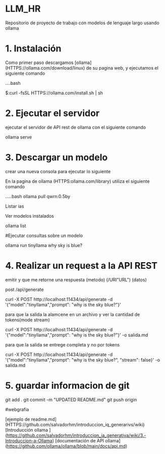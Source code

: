 # LLM_HR

Repositorio de proyecto de trabajo con modelos de lenguaje largo usando ollama

# 1.  Instalación 

Como primer paso descargamos [ollama] (HTTPS://ollama.com/download/linux) de su pagina web, y ejecutamos el siguiente comando

....bash

$:curl -fsSL HTTPS://ollama.com/install.sh | sh


# 2. Ejecutar el servidor 

ejecutar el servidor de API rest de ollama con el siguiente comando

ollama serve 



# 3. Descargar un modelo 
crear una nueva consola para ejecutar lo siguiente 


En la pagina de ollama (HTTPS:ollama.com/library)
utiliza el siguiente  comando 

.....bash
ollama pull qwrn:0.5by

Listar ias

Ver modelos instalados

ollama list

#Ejecutar consultas sobre un modelo

ollama run tinyllama why sky is blue?


# 4. Realizar un request a la API REST

emitir y que me retorne una respuesta (metodo) (/URI"URL") (datos)

post /api/generate

curl -X POST http://localhost:11434/api/generate -d '{"model":"tinyllama","prompt": "why is the sky blue?"}'

para que la salida la alamcene en un archivo y ver la cantidad de tokens(mode stream)

curl -X POST http://localhost:11434/api/generate -d '{"model":"tinyllama","prompt": "why is the sky blue?"}' -o salida.md

para que la salida se entrege completa y no por tokens

curl -X POST http://localhost:11434/api/generate -d '{"model":"tinyllama","prompt": "why is the sky blue?", "stream": false}' -o salida.md

# 5. guardar informacion de git

git add .
git commit -m "UPDATED README.md"
git push origin


#webgrafia

[ejemplo de readme.md] (HTTPS://github.com/salvadorhm/introduccion_iq_generarivs/wiki)
[Introducción ollama ] (https://github.com/salvadorhm/introduccion_ia_generativa/wiki/3.-Introduccion-a-Ollama)
[documentación de API ollama] (https://github.com/ollama/ollama/blob/main/docs/api.md)